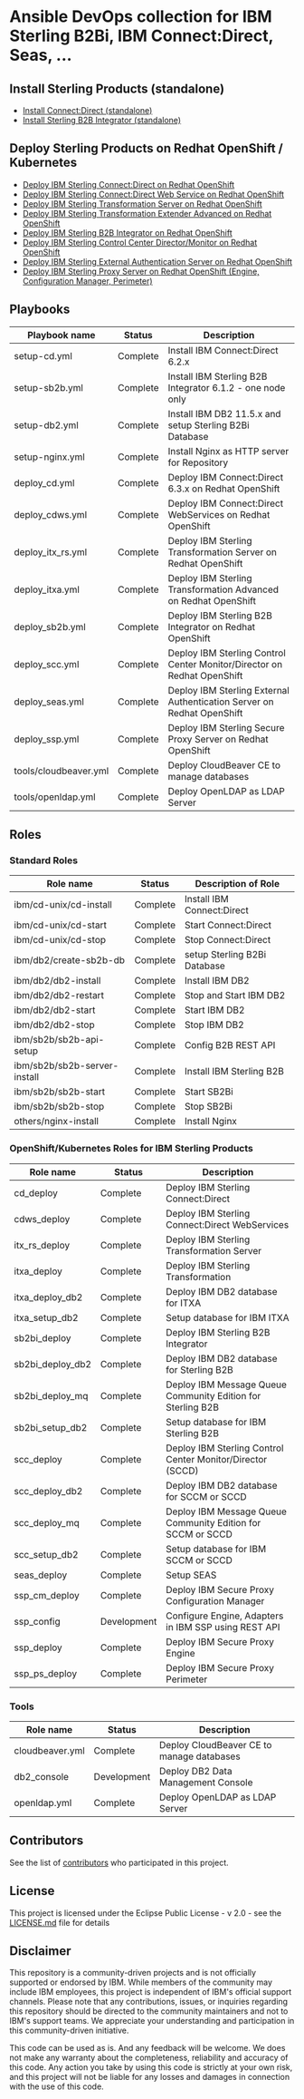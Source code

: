 # Ansible DevOps collection for IBM Sterling B2Bi, IBM Connect:Direct, Seas, ...

## Install Sterling Products (standalone)

* [Install Connect:Direct (standalone)](docs/setup_cd.md)
* [Install Sterling B2B Integrator (standalone)](docs/setup_b2b.md)


## Deploy Sterling Products on Redhat OpenShift / Kubernetes

* [Deploy IBM Sterling Connect:Direct on Redhat OpenShift](docs/deploy_ocp_cd.md)
* [Deploy IBM Sterling Connect:Direct Web Service on Redhat OpenShift](docs/deploy_ocp_cdws.md)
* [Deploy IBM Sterling Transformation Server on Redhat OpenShift](docs/deploy_ocp_itx_rs.md)
* [Deploy IBM Sterling Transformation Extender Advanced on Redhat OpenShift](docs/deploy_ocp_itxa.md)
* [Deploy IBM Sterling B2B Integrator on Redhat OpenShift ](docs/deploy_ocp_sb2b.md)
* [Deploy IBM Sterling Control Center Director/Monitor on Redhat OpenShift ](docs/deploy_ocp_scc.md)
* [Deploy IBM Sterling External Authentication Server on Redhat OpenShift ](docs/deploy_ocp_seas.md)
* [Deploy IBM Sterling Proxy Server on Redhat OpenShift (Engine, Configuration Manager, Perimeter) ](docs/deploy_ocp_seas.md)


## Playbooks

| Playbook name            | Status         |           Description                                        |
|--------------------------|----------------|--------------------------------------------------------------|
| setup-cd.yml             | Complete       | Install IBM Connect:Direct 6.2.x |
| setup-sb2b.yml           | Complete       | Install IBM Sterling B2B Integrator 6.1.2  - one node only |
| setup-db2.yml            | Complete       | Install IBM DB2 11.5.x and setup Sterling B2Bi Database |
| setup-nginx.yml          | Complete       | Install Nginx as HTTP server for Repository|    
| deploy_cd.yml            | Complete       | Deploy IBM Connect:Direct 6.3.x on Redhat OpenShift |
| deploy_cdws.yml          | Complete       | Deploy IBM Connect:Direct WebServices on Redhat OpenShift |
| deploy_itx_rs.yml        | Complete       | Deploy IBM Sterling Transformation Server on Redhat OpenShift |
| deploy_itxa.yml          | Complete       | Deploy IBM Sterling Transformation Advanced on Redhat OpenShift |
| deploy_sb2b.yml          | Complete       | Deploy IBM Sterling B2B Integrator on Redhat OpenShift |
| deploy_scc.yml           | Complete       | Deploy IBM Sterling Control Center Monitor/Director on Redhat OpenShift |
| deploy_seas.yml          | Complete       | Deploy IBM Sterling External Authentication Server on Redhat OpenShift |
| deploy_ssp.yml           | Complete       | Deploy IBM Sterling Secure Proxy Server on Redhat OpenShift |
| tools/cloudbeaver.yml    | Complete       | Deploy CloudBeaver CE to manage databases |
| tools/openldap.yml       | Complete       | Deploy OpenLDAP as LDAP Server |

## Roles

### Standard Roles

| Role name                       | Status     |            Description of Role                                          |
|---------------------------------|--------------|-------------------------------------------------------------------------|
| ibm/cd-unix/cd-install          | Complete     | Install IBM Connect:Direct |
| ibm/cd-unix/cd-start            | Complete     | Start Connect:Direct |
| ibm/cd-unix/cd-stop             | Complete     | Stop Connect:Direct |
| ibm/db2/create-sb2b-db          | Complete     | setup Sterling B2Bi Database |
| ibm/db2/db2-install             | Complete     | Install IBM DB2 |
| ibm/db2/db2-restart             | Complete     | Stop and Start IBM DB2 |
| ibm/db2/db2-start               | Complete     | Start IBM DB2 |
| ibm/db2/db2-stop                | Complete     | Stop IBM DB2 |
| ibm/sb2b/sb2b-api-setup         | Complete     | Config B2B REST API |
| ibm/sb2b/sb2b-server-install    | Complete     | Install IBM Sterling B2B |
| ibm/sb2b/sb2b-start             | Complete     | Start SB2Bi |
| ibm/sb2b/sb2b-stop              | Complete     | Stop SB2Bi |
| others/nginx-install            | Complete     | Install Nginx |

### OpenShift/Kubernetes Roles for IBM Sterling Products

| Role name                     | Status      |           Description                                        |
|-------------------------------|-------------|--------------------------------------------------------------|
| cd_deploy                     | Complete    | Deploy IBM Sterling Connect:Direct |
| cdws_deploy                   | Complete    | Deploy IBM Sterling Connect:Direct WebServices|
| itx_rs_deploy                 | Complete    | Deploy IBM Sterling Transformation Server|
| itxa_deploy                   | Complete    | Deploy IBM Sterling Transformation |
| itxa_deploy_db2               | Complete    | Deploy IBM DB2 database for ITXA|
| itxa_setup_db2                | Complete    | Setup database for IBM ITXA|
| sb2bi_deploy                  | Complete    | Deploy IBM Sterling B2B Integrator  |
| sb2bi_deploy_db2              | Complete    | Deploy IBM DB2 database for Sterling B2B|
| sb2bi_deploy_mq               | Complete    | Deploy IBM Message Queue Community Edition for Sterling B2B |
| sb2bi_setup_db2               | Complete    | Setup database for IBM Sterling B2B |
| scc_deploy                    | Complete    | Deploy IBM Sterling Control Center Monitor/Director (SCCD)|
| scc_deploy_db2                | Complete    | Deploy IBM DB2 database for SCCM or SCCD|
| scc_deploy_mq                 | Complete    | Deploy IBM Message Queue Community Edition for SCCM or SCCD|
| scc_setup_db2                 | Complete    | Setup database for IBM SCCM or SCCD|
| seas_deploy                   | Complete    | Setup SEAS|
| ssp_cm_deploy                 | Complete    | Deploy IBM Secure Proxy Configuration Manager|
| ssp_config                    | Development | Configure Engine, Adapters in IBM SSP using REST API|
| ssp_deploy                    | Complete    | Deploy IBM Secure Proxy Engine|
| ssp_ps_deploy                 | Complete    | Deploy IBM Secure Proxy Perimeter|

### Tools 

| Role name                     | Status      |           Description                                        |
|-------------------------------|-------------|--------------------------------------------------------------|
| cloudbeaver.yml               | Complete    | Deploy CloudBeaver CE to manage databases |
| db2_console                   | Development | Deploy DB2 Data Management Console |
| openldap.yml                  | Complete    | Deploy OpenLDAP as LDAP Server |



## Contributors

See the list of [contributors](https://github.com/ibm-sterling-devops/ansible-ibm-sterling/contributors) who participated in this project.

## License

This project is licensed under the Eclipse Public License - v 2.0 - see the [LICENSE.md](LICENSE.md) file for details

## Disclaimer

This repository is a community-driven projects and is not officially supported or endorsed by IBM. While members of the community may include IBM employees, this project is independent of IBM's official support channels. Please note that any contributions, issues, or inquiries regarding this repository should be directed to the community maintainers and not to IBM's support teams. We appreciate your understanding and participation in this community-driven initiative.

This code can be used as is. And any feedback will be welcome. We does not make any warranty about the completeness, reliability and accuracy of this code. Any action you take by using this code is strictly at your own risk, and this project will not be liable for any losses and damages in connection with the use of this code.
